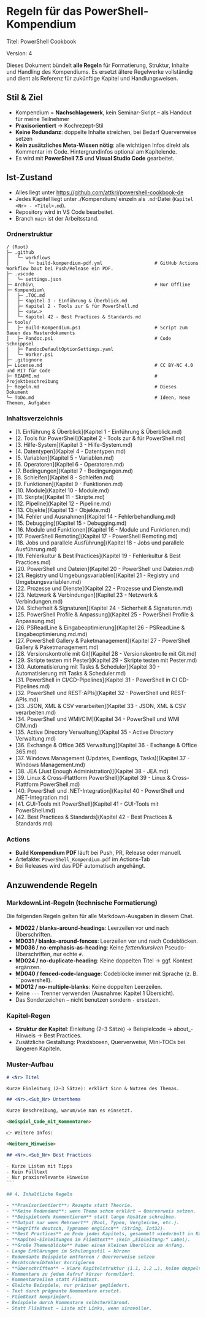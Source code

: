 # Regeln für das PowerShell-Kompendium

Titel: PowerShell Cookbook

Version: 4

Dieses Dokument bündelt **alle Regeln** für Formatierung, Struktur, Inhalte und Handling des Kompendiums.
Es ersetzt ältere Regelwerke vollständig und dient als Referenz für zukünftige Kapitel und Handlungsweisen.

## Stil & Ziel

- Kompendium = **Nachschlagewerk**, kein Seminar-Skript – als Handout für meine Teilnehmer  
- **Praxisorientiert** → Kochrezept-Stil  
- **Keine Redundanz**: doppelte Inhalte streichen, bei Bedarf Querverweise setzen  
- **Kein zusätzliches Meta-Wissen nötig**: alle wichtigen Infos direkt als Kommentar im Code. Hintergrundinfos optional am Kapitelende.  
- Es wird mit **PowerShell 7.5** und **Visual Studio Code** gearbeitet.  

## Ist-Zustand

- Alles liegt unter https://github.com/attkri/powershell-cookbook-de
- Jedes Kapitel liegt unter ./Kompendium/ einzeln als `.md`-Datei (`Kapitel <Nr> - <Titel>.md`).
- Repository wird in VS Code bearbeitet.
- Branch `main` ist der Arbeitsstand.

### Ordnerstruktur

```asci
/ (Root)
├─ .github
│   └─ workflows
│       └─ build-kompendium-pdf.yml                   # GitHub Actions Workflow baut bei Push/Release ein PDF.
├─ .vscode
│   └─ settings.json
├─ Archiv\                                            # Nur Offline
├─ Kompendium\
│   ├─ .TOC.md
│   ├─ Kapitel 1 - Einführung & Überblick.md
│   ├─ Kapitel 2 - Tools zur & für PowerShell.md
│   ├─ <usw.>
│   └─ Kapitel 42 - Best Practices & Standards.md
├─ tools/
│   ├─ Build-Kompendium.ps1                           # Script zum Bauen des Masterdokuments
│   ├─ Pandoc.ps1                                     # Code Schnippsel
│   ├─ PandocDefaultOptionSettings.yaml
│   └─ Worker.ps1                                
├─ .gitignore
├─ License.md                                         # CC BY-NC 4.0 und MIT für Code
├─ README.md                                          # Projektbeschreibung
├─ Regeln.md                                          # Dieses Dokument
└─ ToDo.md                                            # Ideen, Neue Themen, Aufgaben
```

### Inhaltsverzeichnis

- [1. Einführung & Überblick](Kapitel 1 - Einführung & Überblick.md)
- [2. Tools für PowerShell](Kapitel 2 - Tools zur & für PowerShell.md)
- [3. Hilfe-System](Kapitel 3 - Hilfe-System.md)
- [4. Datentypen](Kapitel 4 - Datentypen.md)
- [5. Variablen](Kapitel 5 - Variablen.md)
- [6. Operatoren](Kapitel 6 - Operatoren.md)
- [7. Bedingungen](Kapitel 7 - Bedingungen.md)
- [8. Schleifen](Kapitel 8 - Schleifen.md)
- [9. Funktionen](Kapitel 9 - Funktionen.md)
- [10. Module](Kapitel 10 - Module.md)
- [11. Skripte](Kapitel 11 - Skripte.md)
- [12. Pipeline](Kapitel 12 - Pipeline.md)
- [13. Objekte](Kapitel 13 - Objekte.md)
- [14. Fehler und Ausnahmen](Kapitel 14 - Fehlerbehandlung.md)
- [15. Debugging](Kapitel 15 - Debugging.md)
- [16. Module und Funktionen](Kapitel 16 - Module und Funktionen.md)
- [17. PowerShell Remoting](Kapitel 17 - PowerShell Remoting.md)
- [18. Jobs und parallele Ausführung](Kapitel 18 - Jobs und parallele Ausführung.md)
- [19. Fehlerkultur & Best Practices](Kapitel 19 - Fehlerkultur & Best Practices.md)
- [20. PowerShell und Dateien](Kapitel 20 - PowerShell und Dateien.md)
- [21. Registry und Umgebungsvariablen](Kapitel 21 - Registry und Umgebungsvariablen.md)
- [22. Prozesse und Dienste](Kapitel 22 - Prozesse und Dienste.md)
- [23. Netzwerk & Verbindungen](Kapitel 23 -  Netzwerk & Verbindungen.md)
- [24. Sicherheit & Signaturen](Kapitel 24 - Sicherheit & Signaturen.md)
- [25. PowerShell Profile & Anpassung](Kapitel 25 - PowerShell Profile & Anpassung.md)
- [26. PSReadLine & Eingabeoptimierung](Kapitel 26 - PSReadLine & Eingabeoptimierung.md.md)
- [27. PowerShell Gallery & Paketmanagement](Kapitel 27 - PowerShell Gallery & Paketmanagement.md)
- [28. Versionskontrolle mit Git](Kapitel 28 - Versionskontrolle mit Git.md)
- [29. Skripte testen mit Pester](Kapitel 29 - Skripte testen mit Pester.md)
- [30. Automatisierung mit Tasks & Scheduler](Kapitel 30 - Automatisierung mit Tasks & Scheduler.md)
- [31. PowerShell in CI/CD-Pipelines](Kapitel 31 - PowerShell in CI CD-Pipelines.md)
- [32. PowerShell und REST-APIs](Kapitel 32 - PowerShell und REST-APIs.md)
- [33. JSON, XML & CSV verarbeiten](Kapitel 33 - JSON, XML & CSV verarbeiten.md)
- [34. PowerShell und WMI/CIM](Kapitel 34 - PowerShell und WMI CIM.md)
- [35. Active Directory Verwaltung](Kapitel 35 - Active Directory Verwaltung.md)
- [36. Exchange & Office 365 Verwaltung](Kapitel 36 - Exchange & Office 365.md)
- [37. Windows Management (Updates, Eventlogs, Tasks)](Kapitel 37 - Windows Management.md)
- [38. JEA (Just Enough Administration)](Kapitel 38 - JEA.md)
- [39. Linux & Cross-Plattform PowerShell](Kapitel 39 - Linux & Cross-Plattform PowerShell.md)
- [40. PowerShell und .NET-Integration](Kapitel 40 - PowerShell und .NET-Integration.md)
- [41. GUI-Tools mit PowerShell](Kapitel 41 - GUI-Tools mit PowerShell.md)
- [42. Best Practices & Standards](Kapitel 42 - Best Practices & Standards.md)

### Actions

- **Build Kompendium PDF** läuft bei Push, PR, Release oder manuell.
- Artefakte: `PowerShell_Kompendium.pdf` im Actions-Tab
- Bei Releases wird das PDF automatisch angehängt.

## Anzuwendende Regeln

### MarkdownLint-Regeln (technische Formatierung)

Die folgenden Regeln gelten für alle Markdown-Ausgaben in diesem Chat.

- **MD022 / blanks-around-headings**: Leerzeilen vor und nach Überschriften.
- **MD031 / blanks-around-fences**: Leerzeilen vor und nach Codeblöcken.
- **MD036 / no-emphasis-as-heading**: Keine *fetten/kursiven* Pseudo-Überschriften, nur echte `#`.
- **MD024 / no-duplicate-heading**: Keine doppelten Titel → ggf. Kontext ergänzen.
- **MD040 / fenced-code-language**: Codeblöcke immer mit Sprache (z. B. \`\`\`powershell).
- **MD012 / no-multiple-blanks**: Keine doppelten Leerzeilen.
- Keine `---` Trenner verwenden (Ausnahme: Kapitel 1 Übersicht).
- Das Sonderzeichen `–` nicht benutzen sondern `-` ersetzen.

### Kapitel-Regen

- **Struktur der Kapitel**: Einleitung (2–3 Sätze) → Beispielcode → about\_-Hinweis → Best Practices.
- Zusätzliche Gestaltung: Praxisboxen, Querverweise, Mini-TOCs bei längeren Kapiteln.

### Muster-Aufbau

````markdown
# <Nr> Titel

Kurze Einleitung (2–3 Sätze): erklärt Sinn & Nutzen des Themas.

## <Nr>.<Sub_Nr> Unterthema

Kurze Beschreibung, warum/wie man es einsetzt.

<Beispiel_Code_mit_Kommentaren>

👉 Weitere Infos:

<Weitere_Hinweise>

## <Nr>.<Sub_Nr> Best Practices

- Kurze Listen mit Tipps
- Kein Fülltext
- Nur praxisrelevante Hinweise
```

## 4. Inhaltliche Regeln

- **Praxisorientiert**: Rezepte statt Theorie.  
- **Keine Redundanz**: wenn Thema schon erklärt → Querverweis setzen.  
- **Beispielcode kommentieren** statt lange Absätze schreiben.  
- **Output nur wenn Mehrwert** (Bool, Typen, Vergleiche, etc.).  
- **Begriffe deutsch, Typnamen englisch** (String, Int32).  
- **Best Practices** am Ende jedes Kapitels, gesammelt wiederholt in Kapitel „Standards“.  
- **Kapitel-Einleitungen im Fließtext** (kein „Einleitung:“ Label).  
- **Große Themenblöcke** haben einen kleinen Überblick am Anfang.  
- Lange Erklärungen im Schulungsstil → kürzen  
- Redundante Beispiele entfernen / Querverweise setzen  
- Rechtschreibfehler korrigieren  
- **Überschriften** → klare Kapitelstruktur (1.1, 1.2 …), keine doppelten Titel.  
- Kommentare zu jedem Aufruf kürzer formuliert.  
- Kommentarzeilen statt Fließtext.  
- Gleiche Beispiele, nur präziser gegliedert.  
- Text durch prägnante Kommentare ersetzt.  
- Fließtext komprimiert.  
- Beispiele durch Kommentare selbsterklärend.  
- Statt Fließtext → Liste mit Links, wenn sinnvoller.  

























